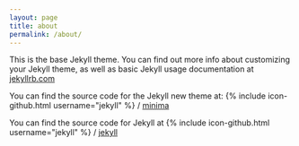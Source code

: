 ```yaml
---
layout: page
title: about
permalink: /about/
---
```


<!-- 
{% for repository in site.github.public_repositories %}
  * [{{ repository.name }}]({{ repository.html_url }}) {{ repository.contributors }}
{% endfor %}
 -->

This is the base Jekyll theme. You can find out more info about customizing your Jekyll theme, as well as basic Jekyll usage documentation at [jekyllrb.com](https://jekyllrb.com/)

You can find the source code for the Jekyll new theme at:
{% include icon-github.html username="jekyll" %} /
[minima](https://github.com/jekyll/minima)

You can find the source code for Jekyll at
{% include icon-github.html username="jekyll" %} /
[jekyll](https://github.com/jekyll/jekyll)

